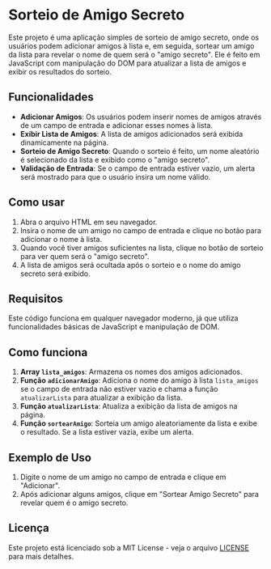 # Sorteio de Amigo Secreto

Este projeto é uma aplicação simples de sorteio de amigo secreto, onde os usuários podem adicionar amigos à lista e, em seguida, sortear um amigo da lista para revelar o nome de quem será o "amigo secreto". Ele é feito em JavaScript com manipulação do DOM para atualizar a lista de amigos e exibir os resultados do sorteio.

## Funcionalidades

- **Adicionar Amigos**: Os usuários podem inserir nomes de amigos através de um campo de entrada e adicionar esses nomes à lista.
- **Exibir Lista de Amigos**: A lista de amigos adicionados será exibida dinamicamente na página.
- **Sorteio de Amigo Secreto**: Quando o sorteio é feito, um nome aleatório é selecionado da lista e exibido como o "amigo secreto".
- **Validação de Entrada**: Se o campo de entrada estiver vazio, um alerta será mostrado para que o usuário insira um nome válido.

## Como usar

1. Abra o arquivo HTML em seu navegador.
2. Insira o nome de um amigo no campo de entrada e clique no botão para adicionar o nome à lista.
3. Quando você tiver amigos suficientes na lista, clique no botão de sorteio para ver quem será o "amigo secreto".
4. A lista de amigos será ocultada após o sorteio e o nome do amigo secreto será exibido.

## Requisitos

Este código funciona em qualquer navegador moderno, já que utiliza funcionalidades básicas de JavaScript e manipulação de DOM.

## Como funciona

1. **Array `lista_amigos`**: Armazena os nomes dos amigos adicionados.
2. **Função `adicionarAmigo`**: Adiciona o nome do amigo à lista `lista_amigos` se o campo de entrada não estiver vazio e chama a função `atualizarLista` para atualizar a exibição da lista.
3. **Função `atualizarLista`**: Atualiza a exibição da lista de amigos na página.
4. **Função `sortearAmigo`**: Sorteia um amigo aleatoriamente da lista e exibe o resultado. Se a lista estiver vazia, exibe um alerta.

## Exemplo de Uso

1. Digite o nome de um amigo no campo de entrada e clique em "Adicionar".
2. Após adicionar alguns amigos, clique em "Sortear Amigo Secreto" para revelar quem é o amigo secreto.

## Licença

Este projeto está licenciado sob a MIT License - veja o arquivo [LICENSE](LICENSE) para mais detalhes.
